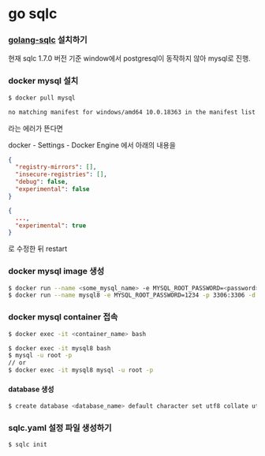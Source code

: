 # go sqlc

### [golang-sqlc](https://github.com/kyleconroy/sqlc) 설치하기

현재 sqlc 1.7.0 버전 기준 window에서 postgresql이 동작하지 않아 mysql로 진행.

### docker mysql 설치
```bash
$ docker pull mysql
```

``` bash
no matching manifest for windows/amd64 10.0.18363 in the manifest list entries
```
라는 에러가 뜬다면

docker - Settings - Docker Engine 에서 아래의 내용을
```json
{
  "registry-mirrors": [],
  "insecure-registries": [],
  "debug": false,
  "experimental": false
}
```
```json
{
  ...,
  "experimental": true
}
```
로 수정한 뒤 restart

### docker mysql image 생성
```bash
$ docker run --name <some_mysql_name> -e MYSQL_ROOT_PASSWORD=<password> -p <host_ports:container_ports> -d mysql:<tag>
$ docker run --name mysql8 -e MYSQL_ROOT_PASSWORD=1234 -p 3306:3306 -d mysql:latest
```

### docker mysql container 접속
```bash
$ docker exec -it <container_name> bash
```

```bash
$ docker exec -it mysql8 bash
$ mysql -u root -p
// or
$ docker exec -it mysql8 mysql -u root -p
```

#### database 생성
```bash
$ create database <database_name> default character set utf8 collate utf8_general_ci
```

### sqlc.yaml 설정 파일 생성하기
```bash
$ sqlc init
```